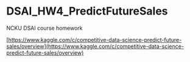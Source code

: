 # DSAI_HW4_PredictFutureSales
NCKU DSAI course homework

[https://www.kaggle.com/c/competitive-data-science-predict-future-sales/overview](https://www.kaggle.com/c/competitive-data-science-predict-future-sales/overview)
